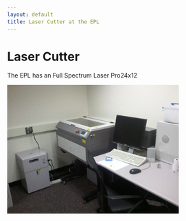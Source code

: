 ```yaml
---
layout: default
title: Laser Cutter at the EPL
---
```


# Laser Cutter

The EPL has an Full Spectrum Laser Pro24x12

![Full Spectrum Laser Pro24x12](full_spectrum.jpg "Full Spectrum Laser Pro24x12")
